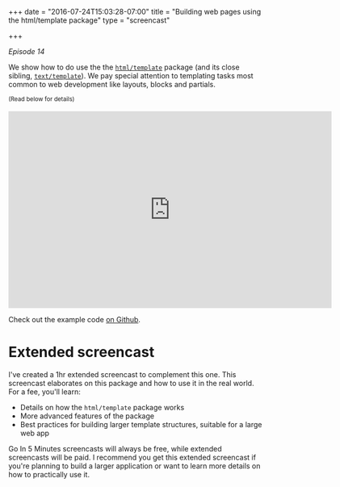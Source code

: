 +++
date = "2016-07-24T15:03:28-07:00"
title = "Building web pages using the html/template package"
type = "screencast"

+++

_Episode 14_

We show how to do use the the [`html/template`](https://godoc.org/html/template) package (and its close sibling, [`text/template`](https://godoc.org/text/template)). We pay special attention to templating tasks most common to web development like layouts, blocks and partials.

<!--more-->

<div>
  <small>(Read below for details)</small>
</div>
<br />


<iframe
  class="ytplayer"
  type="text/html"
  width="640"
  height="390"
  src="https://www.youtube.com/embed/Fr5cdsOZfGw?autoplay=0&origin=https://www.goin5minutes.com"
  frameborder="0"
></iframe>

Check out the example code [on Github](https://github.com/arschles/go-in-5-minutes/tree/master/episode14).

# Extended screencast

I've created a 1hr extended screencast to complement this one. This screencast elaborates on this package and how to use it in the real world. For a fee, you'll learn:

- Details on how the `html/template` package works
- More advanced features of the package
- Best practices for building larger template structures, suitable for a large web app

Go In 5 Minutes screencasts will always be free, while extended screencasts will be paid. I recommend you get this extended screencast if you're planning to build a larger application or want to learn more details on how to practically use it.
